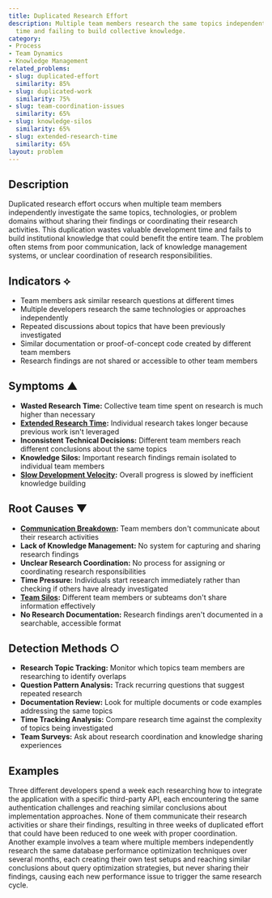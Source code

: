 ```yaml
---
title: Duplicated Research Effort
description: Multiple team members research the same topics independently, wasting
  time and failing to build collective knowledge.
category:
- Process
- Team Dynamics
- Knowledge Management
related_problems:
- slug: duplicated-effort
  similarity: 85%
- slug: duplicated-work
  similarity: 75%
- slug: team-coordination-issues
  similarity: 65%
- slug: knowledge-silos
  similarity: 65%
- slug: extended-research-time
  similarity: 65%
layout: problem
---
```


## Description

Duplicated research effort occurs when multiple team members independently investigate the same topics, technologies, or problem domains without sharing their findings or coordinating their research activities. This duplication wastes valuable development time and fails to build institutional knowledge that could benefit the entire team. The problem often stems from poor communication, lack of knowledge management systems, or unclear coordination of research responsibilities.

## Indicators ⟡

- Team members ask similar research questions at different times
- Multiple developers research the same technologies or approaches independently
- Repeated discussions about topics that have been previously investigated
- Similar documentation or proof-of-concept code created by different team members
- Research findings are not shared or accessible to other team members

## Symptoms ▲

- **Wasted Research Time:** Collective team time spent on research is much higher than necessary
- **[Extended Research Time](extended-research-time.md):** Individual research takes longer because previous work isn't leveraged
- **Inconsistent Technical Decisions:** Different team members reach different conclusions about the same topics
- **Knowledge Silos:** Important research findings remain isolated to individual team members
- **[Slow Development Velocity](slow-development-velocity.md):** Overall progress is slowed by inefficient knowledge building

## Root Causes ▼

- **[Communication Breakdown](communication-breakdown.md):** Team members don't communicate about their research activities
- **Lack of Knowledge Management:** No system for capturing and sharing research findings
- **Unclear Research Coordination:** No process for assigning or coordinating research responsibilities
- **Time Pressure:** Individuals start research immediately rather than checking if others have already investigated
- **[Team Silos](team-silos.md):** Different team members or subteams don't share information effectively
- **No Research Documentation:** Research findings aren't documented in a searchable, accessible format

## Detection Methods ○

- **Research Topic Tracking:** Monitor which topics team members are researching to identify overlaps
- **Question Pattern Analysis:** Track recurring questions that suggest repeated research
- **Documentation Review:** Look for multiple documents or code examples addressing the same topics
- **Time Tracking Analysis:** Compare research time against the complexity of topics being investigated
- **Team Surveys:** Ask about research coordination and knowledge sharing experiences

## Examples

Three different developers spend a week each researching how to integrate the application with a specific third-party API, each encountering the same authentication challenges and reaching similar conclusions about implementation approaches. None of them communicate their research activities or share their findings, resulting in three weeks of duplicated effort that could have been reduced to one week with proper coordination. Another example involves a team where multiple members independently research the same database performance optimization techniques over several months, each creating their own test setups and reaching similar conclusions about query optimization strategies, but never sharing their findings, causing each new performance issue to trigger the same research cycle.